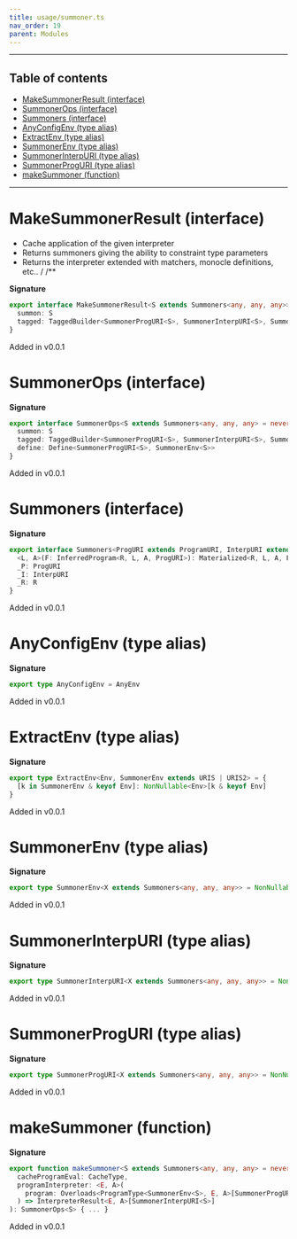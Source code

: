 ```yaml
---
title: usage/summoner.ts
nav_order: 19
parent: Modules
---
```


---

<h2 class="text-delta">Table of contents</h2>

- [MakeSummonerResult (interface)](#makesummonerresult-interface)
- [SummonerOps (interface)](#summonerops-interface)
- [Summoners (interface)](#summoners-interface)
- [AnyConfigEnv (type alias)](#anyconfigenv-type-alias)
- [ExtractEnv (type alias)](#extractenv-type-alias)
- [SummonerEnv (type alias)](#summonerenv-type-alias)
- [SummonerInterpURI (type alias)](#summonerinterpuri-type-alias)
- [SummonerProgURI (type alias)](#summonerproguri-type-alias)
- [makeSummoner (function)](#makesummoner-function)

---

# MakeSummonerResult (interface)

- Cache application of the given interpreter
- Returns summoners giving the ability to constraint type parameters
- Returns the interpreter extended with matchers, monocle definitions, etc..
  /
  /\*\*

**Signature**

```ts
export interface MakeSummonerResult<S extends Summoners<any, any, any>> {
  summon: S
  tagged: TaggedBuilder<SummonerProgURI<S>, SummonerInterpURI<S>, SummonerEnv<S>>
}
```

Added in v0.0.1

# SummonerOps (interface)

**Signature**

```ts
export interface SummonerOps<S extends Summoners<any, any, any> = never> {
  summon: S
  tagged: TaggedBuilder<SummonerProgURI<S>, SummonerInterpURI<S>, SummonerEnv<S>>
  define: Define<SummonerProgURI<S>, SummonerEnv<S>>
}
```

Added in v0.0.1

# Summoners (interface)

**Signature**

```ts
export interface Summoners<ProgURI extends ProgramURI, InterpURI extends InterpreterURI, R extends AnyConfigEnv> {
  <L, A>(F: InferredProgram<R, L, A, ProgURI>): Materialized<R, L, A, ProgURI, InterpURI>
  _P: ProgURI
  _I: InterpURI
  _R: R
}
```

Added in v0.0.1

# AnyConfigEnv (type alias)

**Signature**

```ts
export type AnyConfigEnv = AnyEnv
```

Added in v0.0.1

# ExtractEnv (type alias)

**Signature**

```ts
export type ExtractEnv<Env, SummonerEnv extends URIS | URIS2> = {
  [k in SummonerEnv & keyof Env]: NonNullable<Env>[k & keyof Env]
}
```

Added in v0.0.1

# SummonerEnv (type alias)

**Signature**

```ts
export type SummonerEnv<X extends Summoners<any, any, any>> = NonNullable<X['_R']>
```

Added in v0.0.1

# SummonerInterpURI (type alias)

**Signature**

```ts
export type SummonerInterpURI<X extends Summoners<any, any, any>> = NonNullable<X['_I']>
```

Added in v0.0.1

# SummonerProgURI (type alias)

**Signature**

```ts
export type SummonerProgURI<X extends Summoners<any, any, any>> = NonNullable<X['_P']>
```

Added in v0.0.1

# makeSummoner (function)

**Signature**

```ts
export function makeSummoner<S extends Summoners<any, any, any> = never>(
  cacheProgramEval: CacheType,
  programInterpreter: <E, A>(
    program: Overloads<ProgramType<SummonerEnv<S>, E, A>[SummonerProgURI<S>]>
  ) => InterpreterResult<E, A>[SummonerInterpURI<S>]
): SummonerOps<S> { ... }
```

Added in v0.0.1
